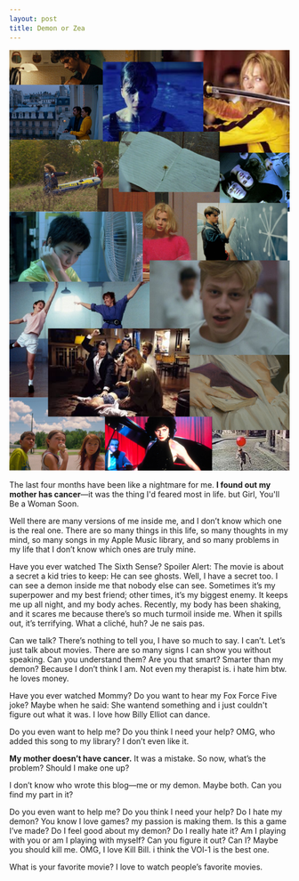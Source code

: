 ```yaml
---
layout: post
title: Demon or Zea
---
```


![movies](/assets/Movies.png)

The last four months have been like a nightmare for me. __I found out my mother has cancer__—it was the thing I'd feared most in life. but Girl, You'll Be a Woman Soon.


Well there are many versions of me inside me, and I don’t know which one is the real one.
There are so many things in this life, so many thoughts in my mind, so many songs in my Apple Music library, and so many problems in my life that I don’t know which ones are truly mine.


Have you ever watched The Sixth Sense?
Spoiler Alert: The movie is about a secret a kid tries to keep: He can see ghosts.
Well, I have a secret too. I can see a demon inside me that nobody else can see. Sometimes it’s my superpower and my best friend; other times, it’s my biggest enemy. It keeps me up all night, and my body aches. Recently, my body has been shaking, and it scares me because there’s so much turmoil inside me. When it spills out, it’s terrifying. What a cliché, huh? Je ne sais pas.

Can we talk? There’s nothing to tell you, I have so much to say. I can’t. Let’s just talk about movies. There are so many signs I can show you without speaking. Can you understand them? Are you that smart? Smarter than my demon? Because I don’t think I am. Not even my therapist is. i hate him btw. he loves money.

Have you ever watched Mommy? Do you want to hear my Fox Force Five joke? Maybe when he said: She wantend something and i just couldn't figure out what it was. I love how Billy Elliot can dance.

Do you even want to help me? Do you think I need your help? OMG, who added this song to my library? I don’t even like it.

__My mother doesn’t have cancer.__
It was a mistake. So now, what’s the problem? Should I make one up?

I don’t know who wrote this blog—me or my demon. Maybe both. Can you find my part in it?

Do you even want to help me? Do you think I need your help? Do I hate my demon?
You know I love games? my passion is making them. Is this a game I’ve made? Do I feel good about my demon? Do I really hate it?
Am I playing with you or am I playing with myself?
Can you figure it out? Can I?
Maybe you should kill me.
OMG, I love Kill Bill. i think the VOl-1 is the best one.

What is your favorite movie?
I love to watch people’s favorite movies.
